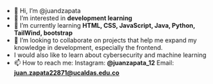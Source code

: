 - 👋 Hi, I’m @juandzapata
- 👀 I’m interested in **development learning**
- 🌱 I’m currently learning **HTML, CSS, JavaScript, Java, Python, TailWind, bootstrap**
- 💞️ I’m looking to collaborate on projects that help me expand my knowledge in development, especially the frontend. 
- I would also like to learn about cybersecurity and machine learning
- 📫 How to reach me: Instagram: **@juanzapata_12** Email: **juan.zapata22871@ucaldas.edu.co**

<!---
juandzapata/juandzapata is a ✨ special ✨ repository because its `README.md` (this file) appears on your GitHub profile.
You can click the Preview link to take a look at your changes.
--->
